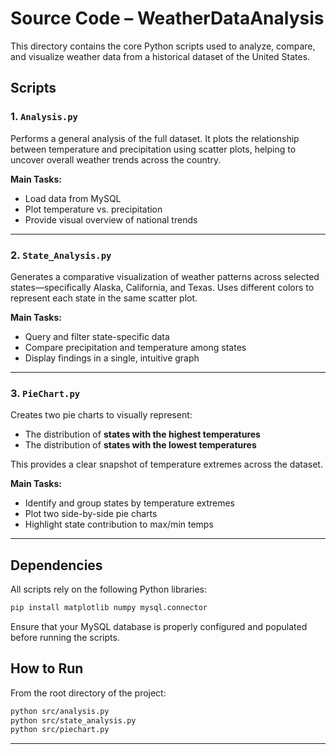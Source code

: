 # Source Code – WeatherDataAnalysis

This directory contains the core Python scripts used to analyze, compare, and visualize weather data from a historical dataset of the United States.

## Scripts

### 1. `Analysis.py`
Performs a general analysis of the full dataset. It plots the relationship between temperature and precipitation using scatter plots, helping to uncover overall weather trends across the country.

**Main Tasks:**
- Load data from MySQL
- Plot temperature vs. precipitation
- Provide visual overview of national trends

---

### 2. `State_Analysis.py`
Generates a comparative visualization of weather patterns across selected states—specifically Alaska, California, and Texas. Uses different colors to represent each state in the same scatter plot.

**Main Tasks:**
- Query and filter state-specific data
- Compare precipitation and temperature among states
- Display findings in a single, intuitive graph

---

### 3. `PieChart.py`
Creates two pie charts to visually represent:
- The distribution of **states with the highest temperatures**
- The distribution of **states with the lowest temperatures**

This provides a clear snapshot of temperature extremes across the dataset.

**Main Tasks:**
- Identify and group states by temperature extremes
- Plot two side-by-side pie charts
- Highlight state contribution to max/min temps

---

## Dependencies

All scripts rely on the following Python libraries:

```bash
pip install matplotlib numpy mysql.connector
```
Ensure that your MySQL database is properly configured and populated before running the scripts.

## How to Run

From the root directory of the project:

```bash
python src/analysis.py
python src/state_analysis.py
python src/piechart.py
```

---
